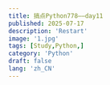 ```yaml
---
title: 搞点Python778——day11
published: 2025-07-17
description: 'Restart'
image: '1.jpg'
tags: [Study,Python,]
category: 'Python'
draft: false 
lang: 'zh_CN'
---
```


